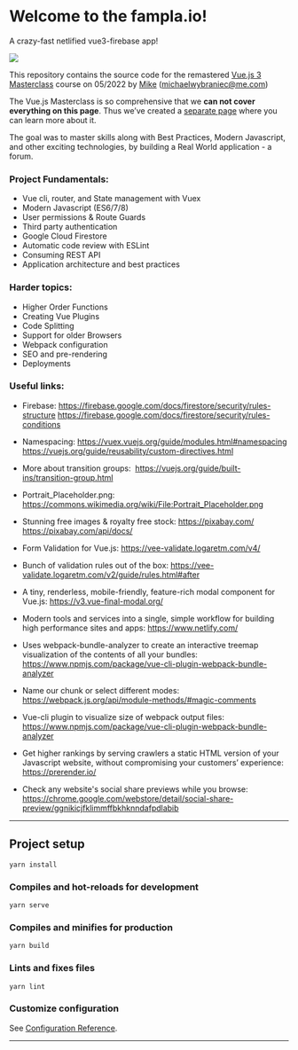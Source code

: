 # Welcome to the fampla.io!

A crazy-fast netlified vue3-firebase app!

[![](https://img.freepik.com/free-photo/beautiful-cool-british-hipster-cat-with-vintage-round-sunglasses-studio_338491-12631.jpg?w=500)](https://www.linkedin.com/in/michaelwybraniec/)

This repository contains the source code for the remastered [Vue.js 3 Masterclass](https://vueschool.io/the-vuejs-master-class) course on 05/2022 by [Mike](https://www.linkedin.com/in/michaelwybraniec/) ([michaelwybraniec@me.com](michaelwybraniec@me.com))

The Vue.js Masterclass is so comprehensive that we **can not cover everything on this page**. Thus we’ve created a [separate page](https://vueschool.io/the-vuejs-master-class) where you can learn more about it.

The goal was to master skills along with Best Practices, Modern Javascript, and other exciting technologies, by building a Real World application - a forum.

### Project Fundamentals:

- Vue cli, router, and State management with Vuex
- Modern Javascript (ES6/7/8)
- User permissions & Route Guards
- Third party authentication
- Google Cloud Firestore
- Automatic code review with ESLint
- Consuming REST API
- Application architecture and best practices

### Harder topics:

- Higher Order Functions
- Creating Vue Plugins
- Code Splitting
- Support for older Browsers
- Webpack configuration
- SEO and pre-rendering
- Deployments

### Useful links:

- Firebase:
https://firebase.google.com/docs/firestore/security/rules-structure
https://firebase.google.com/docs/firestore/security/rules-conditions

- Namespacing:
https://vuex.vuejs.org/guide/modules.html#namespacing
https://vuejs.org/guide/reusability/custom-directives.html

- More about transition groups: 
https://vuejs.org/guide/built-ins/transition-group.html

- Portrait_Placeholder.png:
https://commons.wikimedia.org/wiki/File:Portrait_Placeholder.png

- Stunning free images & royalty free stock:
https://pixabay.com/
https://pixabay.com/api/docs/

- Form Validation for Vue.js:
https://vee-validate.logaretm.com/v4/

- Bunch of validation rules out of the box:
https://vee-validate.logaretm.com/v2/guide/rules.html#after

- A tiny, renderless, mobile-friendly, feature-rich modal component for Vue.js:
https://v3.vue-final-modal.org/

- Modern tools and services into a single, simple workflow for building high performance sites and apps:
https://www.netlify.com/

- Uses webpack-bundle-analyzer to create an interactive treemap visualization of the contents of all your bundles:
https://www.npmjs.com/package/vue-cli-plugin-webpack-bundle-analyzer

- Name our chunk or select different modes:
https://webpack.js.org/api/module-methods/#magic-comments

- Vue-cli plugin to visualize size of webpack output files:
https://www.npmjs.com/package/vue-cli-plugin-webpack-bundle-analyzer

- Get higher rankings by serving crawlers a static HTML version of your Javascript website, without compromising your customers’ experience:
https://prerender.io/

- Check any website's social share previews while you browse:
https://chrome.google.com/webstore/detail/social-share-preview/ggnikicjfklimmffbkhknndafpdlabib


---

## Project setup
```
yarn install
```

### Compiles and hot-reloads for development
```
yarn serve
```

### Compiles and minifies for production
```
yarn build
```

### Lints and fixes files
```
yarn lint
```

### Customize configuration
See [Configuration Reference](https://cli.vuejs.org/config/).


---
